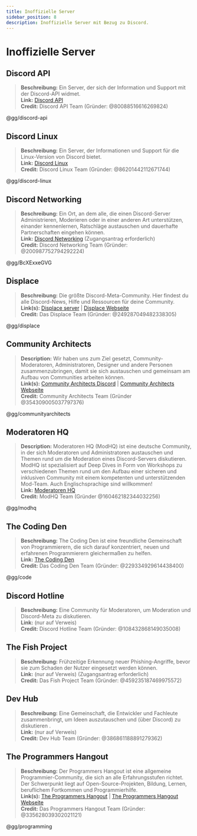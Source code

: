 ```yaml
---
title: Inoffizielle Server
sidebar_position: 8
description: Inoffizielle Server mit Bezug zu Discord.
---
```


# Inoffizielle Server

## **Discord API**

>**Beschreibung:** Ein Server, der sich der Information und Support mit der Discord-API widmet.   <br/>
**Link:** [Discord API](https://discord.gg/discord-api)   <br/>
**Credit:** Discord API Team (Gründer: @80088516616269824)

@gg/discord-api

## **Discord Linux**

>**Beschreibung:** Ein Server, der Informationen und Support für die Linux-Version von Discord bietet.   <br/>
**Link:** [Discord Linux](https://discord.gg/discord-linux)   <br/>
**Credit:** Discord Linux Team (Gründer: @86201442112671744)

@gg/discord-linux

## **Discord Networking**

>**Beschreibung:** Ein Ort, an dem alle, die einen Discord-Server Administrieren, Moderieren oder in einer anderen Art unterstützen, einander kennenlernen, Ratschläge austauschen und dauerhafte Partnerschaften eingehen können.   <br/>
**Link:** [Discord Networking](https://discord.gg/BcXExxeGVG) (Zugangsantrag erforderlich)   <br/>
**Credit:** Discord Networking Team (Gründer: @200987752794292224)

@gg/BcXExxeGVG

## **Displace**

>**Beschreibung:** Die größte Discord-Meta-Community. Hier findest du alle Discord-News, Hilfe und Ressourcen für deine Community.   <br/>
**Link(s):** [Displace server](https://discord.gg/displace) | [Displace Webseite](https://dat.place/)   <br/>
**Credit:** Das Displace Team (Gründer: @249287049482338305)

@gg/displace

## **Community Architects**

> **Description:** Wir haben uns zum Ziel gesetzt, Community-Moderatoren, Administratoren, Designer und andere Personen zusammenzubringen, damit sie sich austauschen und gemeinsam am Aufbau von Communities arbeiten können.   <br/>
**Link(s):** [Community Architects Discord](https://discord.gg/communityarchitects) | [Community Architects Webseite](https://communityarchitects.net)   <br/>
**Credit:** Community Architects Team (Gründer @354309005037797376)

@gg/communityarchitects

## **Moderatoren HQ**

> **Description:** Moderatoren HQ (ModHQ) ist eine deutsche Community, in der sich Moderatoren und Administratoren austauschen und Themen rund um die Moderation eines Discord-Servers diskutieren. ModHQ ist spezialisiert auf Deep Dives in Form von Workshops zu verschiedenen Themen rund um den Aufbau einer sicheren und inklusiven Community mit einem kompetenten und unterstützenden Mod-Team. Auch Englischsprachige sind willkommen!  <br/>
**Link:** [Moderatoren HQ](https://discord.gg/modhq)  <br/>
**Credit:** ModHQ Team (Gründer @160462182344032256)

@gg/modhq

## **The Coding Den**

>**Beschreibung:**  The Coding Den ist eine freundliche Gemeinschaft von Programmierern, die sich darauf konzentriert, neuen und erfahrenen Programmierern gleichermaßen zu helfen.   <br/>
**Link:** [The Coding Den](https://discord.gg/code)   <br/>
**Credit:** Das Coding Den Team (Gründer: @229334929614438400)

@gg/code

## **Discord Hotline**

>**Beschreibung:** Eine Community für Moderatoren, um Moderation und Discord-Meta zu diskutieren.   <br/>
**Link:** (nur auf Verweis)   <br/>
**Credit:** Discord Hotline Team (Gründer: @108432868149035008)

## **The Fish Project**

>**Beschreibung:** Frühzeitige Erkennung neuer Phishing-Angriffe, bevor sie zum Schaden der Nutzer eingesetzt werden können.   <br/>
**Link:** (nur auf Verweis) (Zugangsantrag erforderlich)   <br/>
**Credit:** Das Fish Project Team (Gründer: @459235187469975572)

## **Dev Hub**

>**Beschreibung:** Eine Gemeinschaft, die Entwickler und Fachleute zusammenbringt, um Ideen auszutauschen und (über Discord) zu diskutieren .   <br/>
**Link:** (nur auf Verweis)   <br/>
**Credit:** Dev Hub Team (Gründer: @386861188891279362)

## **The Programmers Hangout**

>**Beschreibung:** Der Programmers Hangout ist eine allgemeine Programmier-Community, die sich an alle Erfahrungsstufen richtet. Der Schwerpunkt liegt auf Open-Source-Projekten, Bildung, Lernen, beruflichem Fortkommen und Programmierhilfe.  <br/>
**Link(s):** [The Programmers Hangout](https://discord.gg/programming) | [The Programmers Hangout Webseite](https://theprogrammershangout.com/)   <br/>
**Credit:** Das Programmers Hangout Team (Gründer: @335628039302021121)

@gg/programming
